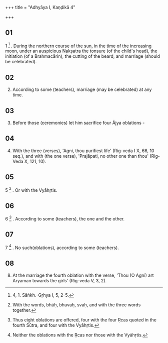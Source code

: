 +++
title = "Adhyāya I, Kaṇḍikā 4"

+++
## 01
1 [^1] . During the northern course of the sun, in the time of the increasing moon, under an auspicious Nakṣatra the tonsure (of the child's head), the initiation (of a Brahmacārin), the cutting of the beard, and marriage (should be celebrated).

## 02
2. According to some (teachers), marriage (may be celebrated) at any time.

## 03
3. Before those (ceremonies) let him sacrifice four Ājya oblations - 

## 04
4. With the three (verses), 'Agni, thou purifiest life' (Rig-veda I X, 66, 10 seq.), and with (the one verse), 'Prajāpati, no other one than thou' (Rig-Veda X, 121, 10).

## 05
5 [^2] . Or with the Vyāhṛtis.

## 06
6 [^3] . According to some (teachers), the one and the other.

## 07
7 [^4] . No such(oblations), according to some (teachers).

## 08
8. At the marriage the fourth oblation with the verse, 'Thou (O Agni) art Aryaman towards the girls' (Rig-veda V, 3, 2).



[^1]:  4, 1. Sāṅkh.-Gṛhya I, 5, 2-5.

[^2]:  With the words, bhūḥ, bhuvaḥ, svaḥ, and with the three words together.

[^3]:  Thus eight oblations are offered, four with the four Ṛcas quoted in the fourth Sūtra, and four with the Vyāhṛtis.

[^4]:  Neither the oblations with the Ṛcas nor those with the Vyāhṛtis.